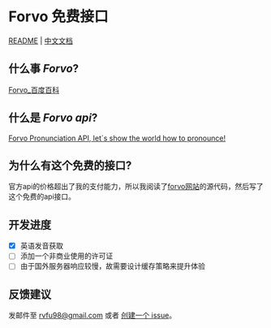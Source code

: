 # Forvo 免费接口
[README](README.md) | [中文文档](README_zh.md)
## 什么事 *Forvo*?
[Forvo_百度百科](https://baike.baidu.com/item/Forvo)
## 什么是 *Forvo api*?
[Forvo Pronunciation API, let´s show the world how to pronounce!](https://api.forvo.com/)
## 为什么有这个免费的接口?
官方api的价格超出了我的支付能力，所以我阅读了[forvo网站](https://forvo.com/)的源代码，然后写了这个免费的api接口。
## 开发进度
- [x] 英语发音获取
- [ ] 添加一个非商业使用的许可证
- [ ] 由于国外服务器响应较慢，故需要设计缓存策略来提升体验
## 反馈建议
发邮件至 [rvfu98@gmail.com](mailto:rvfu98@gmail.com) 或者 [创建一个 issue](https://github.com/rvfu/forvo-api-free/issues/new)。
